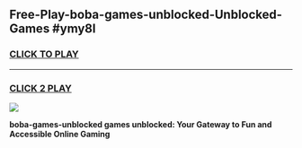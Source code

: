 
## Free-Play-boba-games-unblocked-Unblocked-Games #ymy8l
<h3>
<a href="https://news.freeplayer.one?title=boba-games-unblocked&ref=8M">CLICK TO PLAY</a></h3>
<hr>

<h3>
<a href="https://news.freeplayer.one?title=boba-games-unblocked&ref=8M">CLICK 2 PLAY</a>
  
</h3>

<a href="https://news.freeplayer.one?title=boba-games-unblocked&ref=8M"><img src="https://clearcache.store/games.png"></a>


**boba-games-unblocked games unblocked: Your Gateway to Fun and Accessible Online Gaming**
